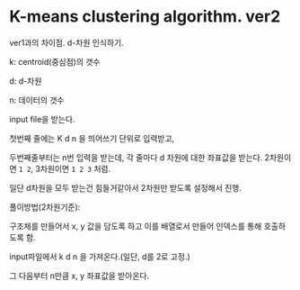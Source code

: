 # K-means clustering algorithm. ver2

ver1과의 차이점. d-차원 인식하기.

k: centroid(중심점)의 갯수

d: d-차원

n: 데이터의 갯수

input file을 받는다.

첫번째 줄에는 K d n 을 띄어쓰기 단위로 입력받고,

두번째줄부터는 n번 입력을 받는데, 각 줄마다 d 차원에 대한 좌표값을 받는다. 2차원이면 `1 2`, 3차원이면 `1 2 3` 처럼.

일단 d차원을 모두 받는건 힘들거같아서 2차원만 받도록 설정해서 진행.



풀이방법(2차원기준):

구조체를 만들어서 x, y 값을 담도록 하고 이를 배열로서 만들어 인덱스를 통해 호출하도록 함.

input파일에서 k d n 을 가져온다.(일단, d를 2로 고정.)

그 다음부터 n만큼 x, y 좌표값을 받아온다.

